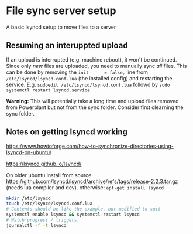 # File sync server setup
A basic lsyncd setup to move files to a server

## Resuming an interuppted upload
If an upload is interrupted (e.g. machine reboot), it won't be continued. Since only *new* files are uploaded, you need to manually sync *all* files. This can be done by removing the `init      = false,` line from `/etc/lsyncd/lsyncd.conf.lua` (the installed config) and restarting the service. E.g. `sudoedit /etc/lsyncd/lsyncd.conf.lua` followd by `sudo systemctl restart lsyncd.service`

**Warning:** This will potentially take a long time and upload files removed from Powerplant but not from the sync folder. Consider first clearning the sync folder.

## Notes on getting lsyncd working
https://www.howtoforge.com/how-to-synchronize-directories-using-lsyncd-on-ubuntu/

https://lsyncd.github.io/lsyncd/

On older ubuntu install from source https://github.com/lsyncd/lsyncd/archive/refs/tags/release-2.2.3.tar.gz (needs lua compiler and dev). otherwise: 
`apt-get install lsyncd`

```bash
mkdir /etc/lsyncd
touch /etc/lsyncd/lsyncd.conf.lua
# Contents should be like the example, but modified to suit
systemctl enable lsyncd && systemctl restart lsyncd
# Watch progress / triggers:
journalctl -f -t lsyncd
```